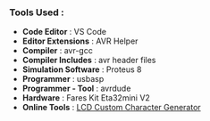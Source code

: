 ### Tools Used : 
- **Code Editor**           : VS Code
- **Editor Extensions**     : AVR Helper
- **Compiler**              : avr-gcc
- **Compiler Includes**     : avr header files
- **Simulation Software**   : Proteus 8
- **Programmer**            : usbasp
- **Programmer - Tool**     : avrdude
- **Hardware**              : Fares Kit Eta32mini V2
- **Online Tools**          : [LCD Custom Character Generator](https://maxpromer.github.io/LCD-Character-Creator/)
